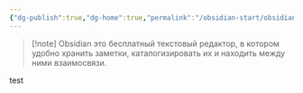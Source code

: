 ```yaml
---
{"dg-publish":true,"dg-home":true,"permalink":"/obsidian-start/obsidian-learning-digital-garden/","tags":["gardenEntry"],"dgPassFrontmatter":true}
---
```


>[!note] Obsidian это бесплатный текстовый редактор, в котором удобно хранить заметки, каталогизировать их и находить между ними взаимосвязи.

test
